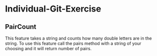 # Individual-Git-Exercise
## PairCount
This feature takes a string and counts how many double letters are in the string. 
To use this feature call the pairs method with a string of your choosing and it will return number of pairs.

